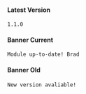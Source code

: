 #### Latest Version

```
1.1.0
```

#### Banner Current

```
Module up-to-date! Brad
```

#### Banner Old

```
New version avaliable!
```
